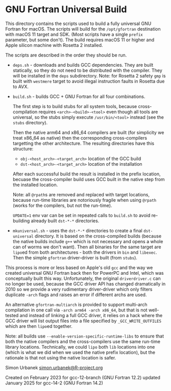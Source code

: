 # GNU Fortran Universal Build

This directory contains the scripts used to build a fully universal
GNU Fortran for macOS. The scripts will build for the `/opt/gfortran`
destination with macOS 11 target and SDK. (Most scripts have a single
`prefix` parameter, but some don't). The build requires macOS 11
or higher and Apple silicon machine with Rosetta 2 installed.

The scripts are described in the order they should be run.

* `deps.sh` - downloads and builds GCC dependencies.
  They are built statically, so they do not need to be distributed
  with the compiler. They will be installed in the `deps`
  subdirectory.
  Note: for Rosetta 2 safety `gmp` is built with `westmere` target to
  avoid illegal instruction faults in Rosetta due to AVX.

* `build.sh` - builds GCC + GNU Fortran for all four combinations.
  
  The first step is to build stubs for all system tools,
  because cross-compilation requires `<arch>-<build>-<tool>` even
  though all tools are universal, so the stubs simply execute
  `/usr/bin/<tool>` instead (see the `stubs` directory).
  
  Then the native arm64 and x86_64 compilers are built (for simplicity
  we treat x86_64 as native) then the corresponding cross-compilers
  targetting the other architecture. The resulting directories have
  this structure:
  
  * `obj-<host_arch>-<target_arch>` location of the GCC build
  * `dst-<host_arch>-<target_arch>` location of the installation
  
  After each successful build the result is installed in the prefix
  location, becuase the cross-compiler build uses GCC built in the
  native step from the installed location.
  
  Note: all `@rpath`s are removed and replaced with target locations,
  because run-time libraries are notoriously fragile when using
  `@rpath` (works for the compilers, but not the run-time).
  
  `UPDATE=1` env var can be set in repeated calls to `build.sh` to
  avoid re-building already built `dst-*-*` directories.

* `mkuniversal.sh` - uses the `dst-*-*` directories to create a final
  `dst-universal` directory. It is based on the cross-compiled
  builds (because the native builds include `g++` which is not
  necessary and opens a whole can of worms we don't want). Then all
  binaries for the same target are `lipo`ed from both architectures -
  both the drivers in `bin` and `libexec`. Then the simple `gfortran`
  driver-driver is built (from `stubs`).

This process is more or less based on Apple's old `gcc` and the way we
created universal GNU Fortran back then for PowerPC and Intel, which
was conceptually built this way. Unfortunately, the original
`driverdriver.c` can no longer be used, because the GCC driver API has
changed dramatically in 2010 so we provide a very rudimentary
driver-driver which only filters duplicate `-arch` flags and raises an
error if different archs are used.

An alternative `gfortran-multiarch` is provided to support multi-arch
compilation in one call via `-arch arm64 -arch x86_64`, but that is not
well-tested and instead of linking a full GCC driver, it relies on a
hack where the GCC driver will list output files into a file specified
by `_GCC_WRITE_OUTFILES` which are then `lipo`ed together.

Note: all builds use `--enable-version-specific-runtime-libs` to
ensure that both the native compilers and the cross-compilers use the
same run-time library locations. Technically, we could `lipo` both
`lib` locations into one (which is what we did when we used the native
prefix location), but the rationale is that not using the native
location is safer.

Simon Urbanek <simon.urbanek@R-project.org>

Created on February 2023 for gcc-12-branch (GNU Fortran 12.2)
updated January 2025 for gcc-14-2 (GNU Fortran 14.2)
